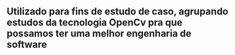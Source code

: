 ## Utilizado para fins de estudo de caso, agrupando estudos da tecnologia OpenCv pra que possamos ter uma melhor engenharia de software
